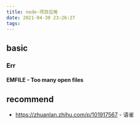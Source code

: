 ```yaml
---
title: node-项目应用
date: 2021-04-30 23:26:27
tags:
---
```

## basic
### Err
#### EMFILE - Too many open files


## recommend
- https://zhuanlan.zhihu.com/p/101917567 - 语雀